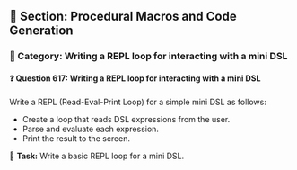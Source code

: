 ## 📘 Section: Procedural Macros and Code Generation  
### 🔹 Category: Writing a REPL loop for interacting with a mini DSL  
#### ❓ Question 617: Writing a REPL loop for interacting with a mini DSL

Write a REPL (Read-Eval-Print Loop) for a simple mini DSL as follows:

- Create a loop that reads DSL expressions from the user.
- Parse and evaluate each expression.
- Print the result to the screen.

🔧 **Task:** Write a basic REPL loop for a mini DSL.
